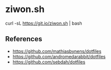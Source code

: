 # ziwon.sh
curl -sL https://git.io/ziwon.sh | bash


## References
- https://github.com/mathiasbynens/dotfiles
- https://github.com/andromedarabbit/dotfiles
- https://github.com/sebdah/dotfiles
